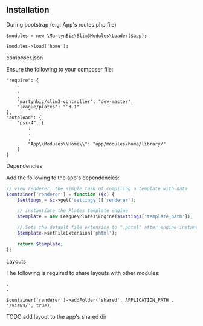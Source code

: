 ## Installation ##

During bootstrap (e.g. App's routes.php file)

```
$modules = new \MartynBiz\Slim3Modules\Loader($app);

$modules->load('home');
```

composer.json

Ensure the following to your composer file:

```
"require": {
    .
    .
    .
    "martynbiz/slim3-controller": "dev-master",
    "league/plates": "^3.1"
},
"autoload": {
    "psr-4": {
        .
        .
        .
        "App\\Modules\\Home\\": "app/modules/home/library/"
    }
}
```

Dependencies

Add the following to the app's dependencies:

```php
// view renderer. the simple task of compiling a template with data
$container['renderer'] = function ($c) {
    $settings = $c->get('settings')['renderer'];

    // instantiate the Plates template engine
    $template = new League\Plates\Engine($settings['template_path']);

    // Sets the default file extension to ".phtml" after engine instantiation
    $template->setFileExtension('phtml');

    return $template;
};
```

Layouts

The following is required to share layouts with other modules:

```
.
.
.
$container['renderer']->addFolder('shared', APPLICATION_PATH . '/views/', true);
```

TODO add layout to the app's shared dir
